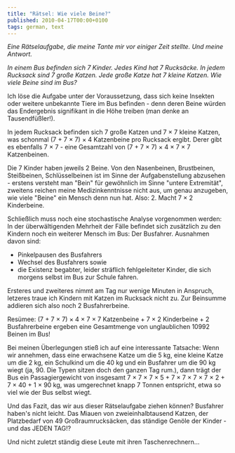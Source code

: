 ```yaml
---
title: "Rätsel: Wie viele Beine?"
published: 2010-04-17T00:00+0100
tags: german, text
---
```


*Eine Rätselaufgabe, die meine Tante mir vor einiger Zeit stellte. Und meine Antwort.*

*In einem Bus befinden sich 7 Kinder. Jedes Kind hat 7 Rucksäcke. In jedem Rucksack sind 7 große Katzen. Jede große Katze hat 7 kleine Katzen. Wie viele Beine sind im Bus?*

Ich löse die Aufgabe unter der Voraussetzung, dass sich keine Insekten oder weitere unbekannte Tiere im Bus befinden - denn deren Beine würden das Endergebnis signifikant in die Höhe treiben (man denke an Tausendfüßler!).

In jedem Rucksack befinden sich 7 große Katzen und 7 &times; 7 kleine Katzen, was schonmal (7 + 7 &times; 7) &times; 4 Katzenbeine pro Rucksack ergibt. Derer gibt es ebenfalls 7 &times; 7 - eine Gesamtzahl von (7 + 7 &times; 7) &times; 4 &times; 7 &times; 7 Katzenbeinen.

Die 7 Kinder haben jeweils 2 Beine. Von den Nasenbeinen, Brustbeinen, Steißbeinen, Schlüsselbeinen ist im Sinne der Aufgabenstellung abzusehen - erstens versteht man "Bein" für gewöhnlich im Sinne "untere Extremität", zweitens reichen meine Medizinkenntnisse nicht aus, um genau anzugeben, wie viele "Beine" ein Mensch denn nun hat. Also: 2.
Macht 7 &times; 2 Kinderbeine. 

Schließlich muss noch eine stochastische Analyse vorgenommen werden: In der überwältigenden Mehrheit der Fälle befindet sich zusätzlich zu den Kindern noch ein weiterer Mensch im Bus: Der Busfahrer. Ausnahmen davon sind: 

- Pinkelpausen des Busfahrers 
- Wechsel des Busfahrers sowie 
- die Existenz begabter, leider sträflich fehlgeleiteter Kinder, die sich morgens selbst im Bus zur Schule fahren. 

Ersteres und zweiteres nimmt am Tag nur wenige Minuten in Anspruch, letzeres traue ich Kindern mit Katzen im Rucksack nicht zu. Zur Beinsumme addieren sich also noch 2 Busfahrerbeine. 

Resümee: (7 + 7 &times; 7) &times; 4 &times; 7 &times; 7 Katzenbeine + 7 &times; 2 Kinderbeine + 2 Busfahrerbeine ergeben eine Gesamtmenge von unglaublichen 10992 Beinen im Bus! 

Bei meinen Überlegungen stieß ich auf eine interessante Tatsache: Wenn wir annehmen, dass eine erwachsene Katze um die 5 kg, eine kleine Katze um die 2 kg, ein Schulkind um die 40 kg und ein Busfahrer um die 90 kg wiegt (ja, 90. Die Typen sitzen doch den ganzen Tag rum.), dann trägt der Bus ein Passagiergewicht von insgesamt 7 &times; 7 &times; 7 &times; 5 + 7 &times; 7 &times; 7 &times; 7 &times; 2 + 7 &times; 40 + 1 &times; 90 kg, was umgerechnet knapp 7 Tonnen entspricht, etwa so viel wie der Bus selbst wiegt. 

Und das Fazit, das wir aus dieser Rätselaufgabe ziehen können? Busfahrer haben's nicht leicht. Das Miauen von zweieinhalbtausend Katzen, der Platzbedarf von 49 Großraumrucksäcken, das ständige Genöle der Kinder - und das JEDEN TAG!? 

Und nicht zuletzt ständig diese Leute mit ihren Taschenrechnern...
